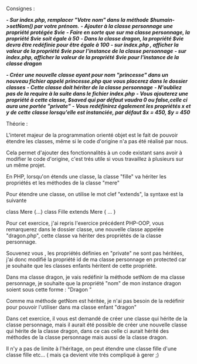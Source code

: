 Consignes :

***- Sur index.php, remplacer "Votre nom" dans la méthode $humain->setNom() par votre prénom.***
***- Ajouter à la classe personnage une propriété protégée $vie***
***- Faire en sorte que sur ma classe personnage, la propriété $vie soit égale à 50***
***- Dans la classe dragon, la propriété $vie devra être redéfinie pour être égale à 100***
***- sur index.php , afficher la valeur de la propriété $vie pour l'instance de la classe personnage***
***- sur index.php, afficher la valeur de la propriété $vie pour l'instance de la classe dragon***

***- Créer une nouvelle classe ayant pour nom "princesse" dans un nouveau fichier appelé princesse.php que vous placerez dans le
 dossier classes***
 ***- Cette classe doit hériter de la classe personnage***
 ***- N'oubliez pas de la require à la suite dans le fichier index.php***
 ***- Vous ajouterez une propriété à cette classe, $saved qui par défaut vaudra 0 ou false,celle ci aura une portée "private"***
 ***- Vous redéfinirez également les propriétés x et y de cette classe lorsqu'elle est instanciée, par défaut $x = 450, $y = 450***






Théorie :

L'interet majeur de la programmation orienté objet est le fait de pouvoir étendre les classes, même si le code d'origine
n'a pas été réalisé par nous.

Cela permet d'ajouter des fonctionnalités à un code existant sans avoir à modifier le code d'origine, c'est trés utile si vous
travaillez à plusieurs sur un même projet.

En PHP, lorsqu'on étends une classe, la classe "fille" va hériter les propriétés et les méthodes de la classe "mere"

Pour étendre une classe, on utilise le mot clef "extends", la syntaxe est la suivante

class Mere {...}
class Fille extends Mere { ... }

Pour cet exercice, j'ai repris l'exercice précédent PHP-OOP, vous remarquerez dans le dossier classe, une nouvelle classe
appelée "dragon.php", cette classe va hériter des propriétés de la classe personnage.

Souvenez vous , les propriétés définies en "private" ne sont pas héritées, j'ai donc modifié la propriété id de ma classe
personnage en protected car je souhaite que les classes enfants héritent de cette propriété.

Dans ma classe dragon, je vais redéfinir la méthode setNom de ma classe personnage, je souhaite que la propriété "nom"
de mon instance dragon soient sous cette forme : "Dragon <id>"

Comme ma méthode getNom est héritée, je n'ai pas besoin de la redéfinir pour pouvoir l'utiliser dans ma classe enfant "dragon"

Dans cet exercice, il vous est demandé de créer une classe qui hérite de la classe personnage, mais il aurait été possible
de créer une nouvelle classe qui hérite de la classe dragon, dans ce cas celle ci aurait hérité des méthodes de la classe
personnage mais aussi de la classe dragon.

Il n'y a pas de limite à l'héritage, on peut étendre une classe fille d'une classe fille etc... ( mais ça devient vite trés
compliqué à gerer ;)

